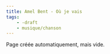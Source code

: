 ```yaml
---
title: Amel Bent - Où je vais
tags:
    - -draft
    - musique/chanson
---
```


Page créée automatiquement, mais vide.
